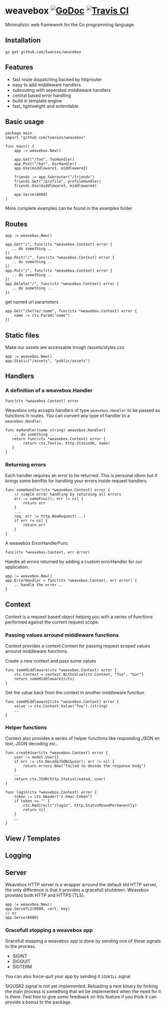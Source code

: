 # weavebox [![GoDoc](https://godoc.org/github.com/twanies/weavebox?status.svg)](https://godoc.org/github.com/twanies/weavebox) [![Travis CI](https://travis-ci.org/twanies/weavebox.svg?branch=master)](https://travis-ci.org/twanies/weavebox)
Minimalistic web framework for the Go programming language.

## Installation
`go get github.com/twanies/weavebox`

## Features
- fast route dispatching backed by httprouter
- easy to add middleware handlers
- subrouting with seperated middleware handlers
- central based error handling
- build in template engine
- fast, lightweight and extendable

## Basic usage
    package main
    import "github.com/twanies/weavebox"

    func main() {
        app := weavebox.New()

        app.Get("/foo", fooHandler)
        app.Post("/bar", barHandler)
        app.Use(middleware1, middleware2)

        friends := app.Subrouter("/friends")
        friends.Get("/profile", profileHandler)
        friends.Use(middleware3, middleware4)
        
        app.Serve(8080)
    }
More complete examples can be found in the examples folder

## Routes
    app := weavebox.New()

    app.Get("/", func(ctx *weavebox.Context) error {
       .. do something .. 
    })
    app.Post("/", func(ctx *weavebox.Context) error {
       .. do something .. 
    })
    app.Put("/", func(ctx *weavebox.Context) error {
       .. do something .. 
    })
    app.Delete("/", func(ctx *weavebox.Context) error {
       .. do something .. 
    })

get named url parameters

    app.Get("/hello/:name", func(ctx *weavebox.Context) error {
        name := ctx.Param("name")
    })

## Static files
Make our assets are accessable trough /assets/styles.css

    app := weavebox.New()
    app.Static("/assets", "public/assets")

## Handlers
### A definition of a weavebox.Handler

    func(ctx *weavebox.Context) error

Weavebox only accepts handlers of type `weavebox.Handler` to be passed as functions in routes. You can convert any type of handler to a `weavebox.Handler`.

    func myHandler(name string) weavebox.Handler{
        .. do something ..
       return func(ctx *weavebox.Context) error {
            return ctx.Text(w, http.StatusOK, name)
       }
    }

### Returning errors
Each handler requires an error to be returned. This is personal idiom but it brings some benifits for handling your errors inside request handlers.
    
    func someHandler(ctx *weavebox.Context) error {
        // simple error handling by returning all errors 
        err := someFunc(); err != nil {
            return err
        }
        ...
        req, err := http.NewRequest(...)
        if err != nil {
            return err
        }
    }

A weavebox ErrorHandlerFunc    

    func(ctx *weavebox.Context, err error)
    
Handle all errors returned by adding a custom errorHandler for our application.

    app := weavebox.New()
    app.ErrorHandler = func(ctx *weavebox.Context, err error) {
        .. handle the error ..
    }

## Context
Context is a request based object helping you with a series of functions performed against the current request scope.

### Passing values arround middleware functions
Context provides a context.Context for passing request scoped values arround middleware functions.

Create a new context and pass some values

    func someMiddleware(ctx *weavebox.Context) error {
        ctx.Context = context.WithValue(ctx.Context, "foo", "bar")
        return someMiddleware2(ctx)
    }

Get the value back from the context in another middleware function

    func someMiddleware2(ctx *weavebox.Context) error {
        value := ctx.Context.Value("foo").(string)
        ..
    }

### Helper functions
Context also provides a series of helper functions like responding JSON en text, JSON decoding etc..
    
    func createUser(ctx *weavebox.Context) error {
        user := model.User{}
        if err := ctx.DecodeJSON(&user); err != nil {
            return errors.New("failed to decode the response body")
        }
        ..
        return ctx.JSON(http.StatusCreated, user)
    }

    func login(ctx *weavebox.Context) error {
        token := ctx.Header("x-hmac-token")
        if token == "" {
            ctx.Redirect("/login", http.StatusMovedPermanently)
            return nil
        }
        ..
    }


## View / Templates

## Logging

## Server
Weavebox HTTP server is a wrapper arround the default std HTTP server, the only difference is that it provides a gracefull shutdown. Weavebox provides both HTTP and HTTPS (TLS).
    
    app := weavebox.New()
    app.ServeTLS(8080, cert, key)
    // or 
    app.Serve(8080)

### Gracefull stopping a weavebox app
Gracefull stopping a weavebox app is done by sending one of these signals to the process.
- SIGINT
- SIGQUIT
- SIGTERM

You can also force-quit your app by sending it `SIGKILL` signal

SIGUSR2 signal is not yet implemented. Reloading a new binary by forking the main process is something that wil be implemented when the need for it is there. Feel free to give some feedback on this feature if you think it can provide a bonus to the package.
